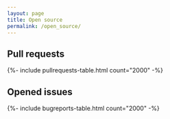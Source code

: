 ```yaml
---
layout: page
title: Open source
permalink: /open_source/
---
```


<div>
<h2>Pull requests</h2>
{%- include pullrequests-table.html count="2000" -%}
<h2>Opened issues</h2>
{%- include bugreports-table.html count="2000" -%}
</div>
